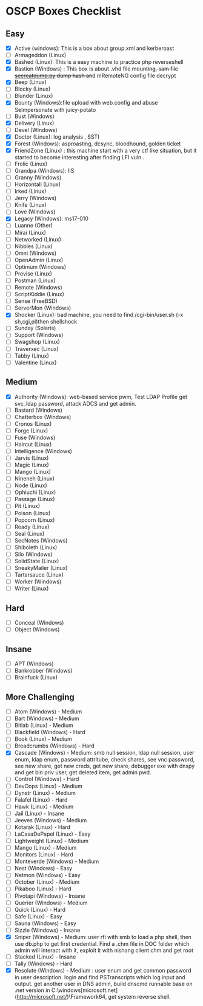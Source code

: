 # OSCP Boxes Checklist

## Easy

- [x]  Active (windows): This is a box about group.xml and kerberoast
- [ ]  Armageddon (Linux)
- [x]  Bashed (Linux):  This is a easy machine to practice php reverseshell
- [x]  Bastion (Windows) :  This box is about .vhd file mou~~nting, sam file [secreatdump.py](http://secreatdump.py) dump hash an~~d mRemoteNG config file decrypt
- [x]  Beep (Linux)
- [ ]  Blocky (Linux)
- [ ]  Blunder (Linux)
- [x]  Bounty (Windows):file upload with web.config and abuse SeImpersonate with juicy-potato
- [ ]  Bust (Windows)
- [x]  Delivery (Linux)
- [ ]  Devel (Windows)
- [x]  Doctor (Linux): log analysis , SSTI
- [x]  Forest (Windows): asproasting, dcsync, bloodhound, golden ticket
- [x]  FriendZone (Linux) : this machine start with a very ctf like situation, but it started to become interesting after finding LFI vuln .
- [ ]  Frolic (Linux)
- [ ]  Grandpa (Windows): IIS
- [ ]  Granny (Windows)
- [ ]  Horizontall (Linux)
- [ ]  Irked (Linux)
- [ ]  Jerry (Windows)
- [ ]  Knife (Linux)
- [ ]  Love (Windows)
- [x]  Legacy (Windows): ms17-010
- [ ]  Luanne (Other)
- [ ]  Mirai (Linux)
- [ ]  Networked (Linux)
- [ ]  Nibbles (Linux)
- [ ]  Omni (Windows)
- [ ]  OpenAdmin (Linux)
- [ ]  Optimum (Windows)
- [ ]  Previse (Linux)
- [ ]  Postman (Linux)
- [ ]  Remote (Windows)
- [ ]  ScriptKiddie (Linux)
- [ ]  Sense (FreeBSD)
- [ ]  ServerMon (Windows)
- [x]  Shocker (Linux): bad machine, you need to find /cgi-bin/user.sh (-x sh,cgi,pl)then shellshock
- [ ]  Sunday (Solaris)
- [ ]  Support (Windows)
- [ ]  Swagshop (Linux)
- [ ]  Traverxec (Linux)
- [ ]  Tabby (Linux)
- [ ]  Valentine (Linux)

## Medium

- [x]  Authority (Windows): web-based service pwm, Test LDAP Profile get svc_ldap password, attack ADCS and get admin.
- [ ]  Bastard (Windows)
- [ ]  Chatterbox (Windows)
- [ ]  Cronos (Linux)
- [ ]  Forge (Linux)
- [ ]  Fuse (Windows)
- [ ]  Haircut (Linux)
- [ ]  Intelligence (Windows)
- [ ]  Jarvis (Linux)
- [ ]  Magic (Linux)
- [ ]  Mango (Linux)
- [ ]  Nineneh (Linux)
- [ ]  Node (Linux)
- [ ]  Ophiuchi (Linux)
- [ ]  Passage (Linux)
- [ ]  Pit (Linux)
- [ ]  Poison (Linux)
- [ ]  Popcorn (Linux)
- [ ]  Ready (Linux)
- [ ]  Seal (Linux)
- [ ]  SecNotes (Windows)
- [ ]  Shiboleth (Linux)
- [ ]  Silo (Windows)
- [ ]  SolidState (Linux)
- [ ]  SneakyMailer (Linux)
- [ ]  Tartarsauce (Linux)
- [ ]  Worker (Windows)
- [ ]  Writer (Linux)

## Hard

- [ ]  Conceal (Windows)
- [ ]  Object (Windows)

## Insane

- [ ]  APT (Windows)
- [ ]  Bankrobber (Windows)
- [ ]  Brainfuck (Linux)

## More Challenging

- [ ]  Atom (Windows) - Medium
- [ ]  Bart (Windows) - Medium
- [ ]  Bitlab (Linux) - Medium
- [ ]  Blackfield (Windows) - Hard
- [ ]  Book (Linux) - Medium
- [ ]  Breadcrumbs (Windows) - Hard
- [x]  Cascade (Windows) - Medium: smb null session, ldap null session, user enum, ldap enum, password attritube, check shares, see vnc password, see new share, get new creds, get new share, debugger exe with dnspy and get bin priv user, get deleted item, get admin pwd.
- [ ]  Control (Windows) - Hard
- [ ]  DevOops (Linux) - Medium
- [ ]  Dynstr (Linux) - Medium
- [ ]  Falafel (Linux) - Hard
- [ ]  Hawk (Linux) - Medium
- [ ]  Jail (Linux) - Insane
- [ ]  Jeeves (Windows) - Medium
- [ ]  Kotarak (Linux) - Hard
- [ ]  LaCasaDePapel (Linux) - Easy
- [ ]  Lightweight (Linux) - Medium
- [ ]  Mango (Linux) - Medium
- [ ]  Monitors (Linux) - Hard
- [ ]  Monteverde (Windows) - Medium
- [ ]  Nest (Windows) - Easy
- [ ]  Netmon (Windows) - Easy
- [ ]  October (Linux) - Medium
- [ ]  Pikaboo (Linux) - Hard
- [ ]  Pivotapi (Windows) - Insane
- [ ]  Querier (Windows) - Medium
- [ ]  Quick (Linux) - Hard
- [ ]  Safe (Linux) - Easy
- [ ]  Sauna (Windows) - Easy
- [ ]  Sizzle (Windows) - Insane
- [x]  Sniper (Windows) - Medium:  user rfi with smb to load a php shell, then use db.php to get first credential. Find a .chm file in DOC folder which admin will interact with it, exploit it with nishang client chm and get root
- [ ]  Stacked (Linux) - Insane
- [ ]  Tally (Windows) - Hard
- [x]  Resolute (Windows) - Medium : user enum and get common password in user description. login and find PSTranscripts which log input and output. get another user in DNS admin, build dnscmd runnable base on .net version in C:\windows\[microsoft.net](http://microsoft.net/)\Framework64, get system reverse shell.